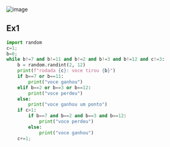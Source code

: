![image](https://github.com/oregonyuky/AP/assets/152916454/c9a59bc9-0ea8-4383-b9f5-df9483c170f2)
## Ex1
```py
import random 
c=1;
b=0;
while b!=7 and b!=11 and b!=2 and b!=3 and b!=12 and c!=3:
    b = random.randint(2, 12)
    print(f"rodada {c}: voce tirou {b}")
    if b==7 or b==11:
        print("voce ganhou")
    elif b==2 or b==3 or b==12:
        print("voce perdeu")
    else:
        print("voce ganhou um ponto")
    if c>1:
        if b==7 and b==2 and b==3 and b==12:
            print("voce perdeu")
        else:
            print("voce ganhou")
    c+=1;
```
